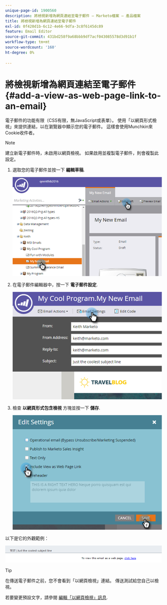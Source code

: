 ```yaml
---
unique-page-id: 1900560
description: 將檢視新增為網頁連結至電子郵件 — Marketo檔案 — 產品檔案
title: 將檢視新增為網頁連結至電子郵件
exl-id: 0f420d1b-6c12-4e66-9dfa-3c8f6145dc89
feature: Email Editor
source-git-commit: 431bd258f9a68bbb9df7acf043085578d3d91b1f
workflow-type: tm+mt
source-wordcount: '160'
ht-degree: 0%

---
```


# 將檢視新增為網頁連結至電子郵件 {#add-a-view-as-web-page-link-to-an-email}

電子郵件的功能有限（CSS有限，無JavaScript或表單）。 使用「以網頁形式檢視」來提供連結，以在瀏覽器中顯示您的電子郵件。 這樣會使用Munchkin來Cookie收件者。

>[!NOTE]
>
>建立新電子郵件時，未啟用以網頁檢視。 如果啟用並複製電子郵件，則會複製此設定。

1. 選取您的電子郵件並按一下 **編輯草稿**.

   ![](assets/one-5.png)

1. 在電子郵件編輯器中，按一下 **電子郵件設定**.

   ![](assets/two-5.png)

1. 檢查 **以網頁形式包含檢視** 方塊並按一下 **儲存**.

   ![](assets/three-4.png)

以下是它的外觀範例：

![](assets/four-3.png)

>[!TIP]
>
>在傳送電子郵件之前，您不會看到「以網頁檢視」連結。 傳送測試給您自己以檢視。

若要變更預設文字，請參閱 [編輯「以網頁檢視」訊息](/help/marketo/product-docs/administration/email-setup/edit-the-view-as-web-page-message.md).

